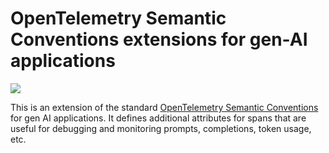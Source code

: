 # OpenTelemetry Semantic Conventions extensions for gen-AI applications

<a href="https://pypi.org/project/opentelemetry-if-semantic-conventions-ai/">
    <img src="https://badge.fury.io/py/opentelemetry-semantic-conventions-ai.svg">
</a>

This is an extension of the standard [OpenTelemetry Semantic Conventions](https://github.com/open-telemetry/semantic-conventions) for gen AI applications. It defines additional attributes for spans that are useful for debugging and monitoring prompts, completions, token usage, etc.
